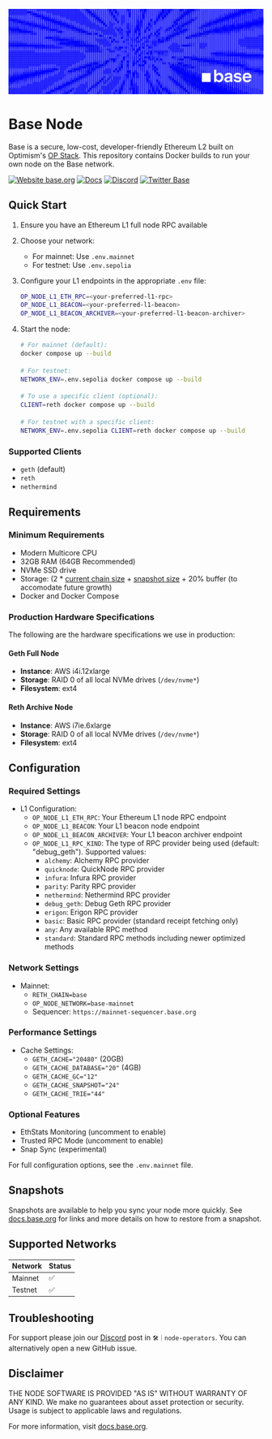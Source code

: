 ![Base](logo.webp)

# Base Node

Base is a secure, low-cost, developer-friendly Ethereum L2 built on Optimism's [OP Stack](https://stack.optimism.io/). This repository contains Docker builds to run your own node on the Base network.

[![Website base.org](https://img.shields.io/website-up-down-green-red/https/base.org.svg)](https://base.org)
[![Docs](https://img.shields.io/badge/docs-up-green)](https://docs.base.org/)
[![Discord](https://img.shields.io/discord/1067165013397213286?label=discord)](https://base.org/discord)
[![Twitter Base](https://img.shields.io/twitter/follow/Base?style=social)](https://x.com/Base)

## Quick Start

1. Ensure you have an Ethereum L1 full node RPC available
2. Choose your network:
   - For mainnet: Use `.env.mainnet`
   - For testnet: Use `.env.sepolia`
3. Configure your L1 endpoints in the appropriate `.env` file:
   ```bash
   OP_NODE_L1_ETH_RPC=<your-preferred-l1-rpc>
   OP_NODE_L1_BEACON=<your-preferred-l1-beacon>
   OP_NODE_L1_BEACON_ARCHIVER=<your-preferred-l1-beacon-archiver>
   ```
4. Start the node:

   ```bash
   # For mainnet (default):
   docker compose up --build

   # For testnet:
   NETWORK_ENV=.env.sepolia docker compose up --build

   # To use a specific client (optional):
   CLIENT=reth docker compose up --build

   # For testnet with a specific client:
   NETWORK_ENV=.env.sepolia CLIENT=reth docker compose up --build
   ```

### Supported Clients

- `geth` (default)
- `reth`
- `nethermind`

## Requirements

### Minimum Requirements

- Modern Multicore CPU
- 32GB RAM (64GB Recommended)
- NVMe SSD drive
- Storage: (2 \* [current chain size](https://base.org/stats) + [snapshot size](https://basechaindata.vercel.app) + 20% buffer (to accomodate future growth)
- Docker and Docker Compose

### Production Hardware Specifications

The following are the hardware specifications we use in production:

#### Geth Full Node

- **Instance**: AWS i4i.12xlarge
- **Storage**: RAID 0 of all local NVMe drives (`/dev/nvme*`)
- **Filesystem**: ext4

#### Reth Archive Node

- **Instance**: AWS i7ie.6xlarge
- **Storage**: RAID 0 of all local NVMe drives (`/dev/nvme*`)
- **Filesystem**: ext4

## Configuration

### Required Settings

- L1 Configuration:
  - `OP_NODE_L1_ETH_RPC`: Your Ethereum L1 node RPC endpoint
  - `OP_NODE_L1_BEACON`: Your L1 beacon node endpoint
  - `OP_NODE_L1_BEACON_ARCHIVER`: Your L1 beacon archiver endpoint
  - `OP_NODE_L1_RPC_KIND`: The type of RPC provider being used (default: "debug_geth"). Supported values:
    - `alchemy`: Alchemy RPC provider
    - `quicknode`: QuickNode RPC provider
    - `infura`: Infura RPC provider
    - `parity`: Parity RPC provider
    - `nethermind`: Nethermind RPC provider
    - `debug_geth`: Debug Geth RPC provider
    - `erigon`: Erigon RPC provider
    - `basic`: Basic RPC provider (standard receipt fetching only)
    - `any`: Any available RPC method
    - `standard`: Standard RPC methods including newer optimized methods

### Network Settings

- Mainnet:
  - `RETH_CHAIN=base`
  - `OP_NODE_NETWORK=base-mainnet`
  - Sequencer: `https://mainnet-sequencer.base.org`

### Performance Settings

- Cache Settings:
  - `GETH_CACHE="20480"` (20GB)
  - `GETH_CACHE_DATABASE="20"` (4GB)
  - `GETH_CACHE_GC="12"`
  - `GETH_CACHE_SNAPSHOT="24"`
  - `GETH_CACHE_TRIE="44"`

### Optional Features

- EthStats Monitoring (uncomment to enable)
- Trusted RPC Mode (uncomment to enable)
- Snap Sync (experimental)

For full configuration options, see the `.env.mainnet` file.

## Snapshots

Snapshots are available to help you sync your node more quickly. See [docs.base.org](https://docs.base.org/chain/run-a-base-node#snapshots) for links and more details on how to restore from a snapshot.

## Supported Networks

| Network | Status |
| ------- | ------ |
| Mainnet | ✅     |
| Testnet | ✅     |

## Troubleshooting

For support please join our [Discord](https://discord.gg/buildonbase) post in `🛠｜node-operators`. You can alternatively open a new GitHub issue.

## Disclaimer

THE NODE SOFTWARE IS PROVIDED "AS IS" WITHOUT WARRANTY OF ANY KIND. We make no guarantees about asset protection or security. Usage is subject to applicable laws and regulations.

For more information, visit [docs.base.org](https://docs.base.org/).
